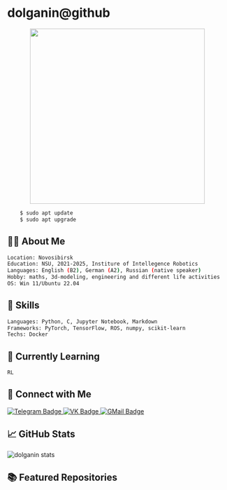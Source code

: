 # dolganin@github

<div id="header" align="center">
  <img src="https://upload.wikimedia.org/wikipedia/commons/thumb/e/e0/NewtonIteration_Ani.gif/1280px-NewtonIteration_Ani.gif" width="400"/>
</div>


```bash
    $ sudo apt update
    $ sudo apt upgrade
```

## 👨‍💻 About Me
```bash
Location: Novosibirsk
Education: NSU, 2021-2025, Institure of Intellegence Robotics
Languages: English (B2), German (A2), Russian (native speaker)
Hobby: maths, 3d-modeling, engineering and different life activities
OS: Win 11/Ubuntu 22.04
```

## 🚀 Skills
```bash
Languages: Python, C, Jupyter Notebook, Markdown
Frameworks: PyTorch, TensorFlow, ROS, numpy, scikit-learn
Techs: Docker
```

## 🌱 Currently Learning
```bash
RL
```


## 🔗 Connect with Me
<div id="badges">
  <a href="https://t.me/bolg_4rin">
    <img src="https://img.shields.io/badge/Telegram-blue?style=for-the-badge&logo=telegram&logoColor=white" alt="Telegram Badge"/>
  </a>
  <a href="https://vk.com/bolg_4rin">
    <img src="https://img.shields.io/badge/VK-blue?style=for-the-badge&logo=vk&logoColor=white" alt="VK Badge"/>
  </a>
  <a href="8yp3r10@gmail.com">
    <img src="https://img.shields.io/badge/GMail-white?style=for-the-badge&logo=gmail&logoColor=white" alt="GMail Badge"/>
  </a>
</div>

## 📈 GitHub Stats
![dolganin stats](https://github-readme-stats.vercel.app/api?username=yourusername&show_icons=true&hide_border=true)

## 📚 Featured Repositories
<!--
**dolganin/dolganin** is a ✨ _special_ ✨ repository because its `README.md` (this file) appears on your GitHub profile.

Here are some ideas to get you started:

- 🔭 I’m currently working on ...
- 🌱 I’m currently learning ...
- 👯 I’m looking to collaborate on ...
- 🤔 I’m looking for help with ...
- 💬 Ask me about ...
- 📫 How to reach me: ...
- 😄 Pronouns: ...
- ⚡ Fun fact: ...
-->
